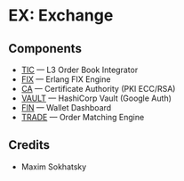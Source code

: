 EX: Exchange
============

Components
----------

* <a href="https://github.com/enterprizing/tic">TIC</a> — L3 Order Book Integrator
* <a href="https://github.com/enterprizing/fix">FIX</a> — Erlang FIX Engine
* <a href="https://github.com/synrc/ca">CA</a> — Certificate Authority (PKI ECC/RSA)
* <a href="https://github.com/hashicorp/vault">VAULT</a> — HashiCorp Vault (Google Auth)
* <a href="https://github.com/synrc/fin">FIN</a> — Wallet Dashboard
* <a href="https://github.com/enterprizing/trade">TRADE</a> — Order Matching Engine

Credits
-------

* Maxim Sokhatsky

